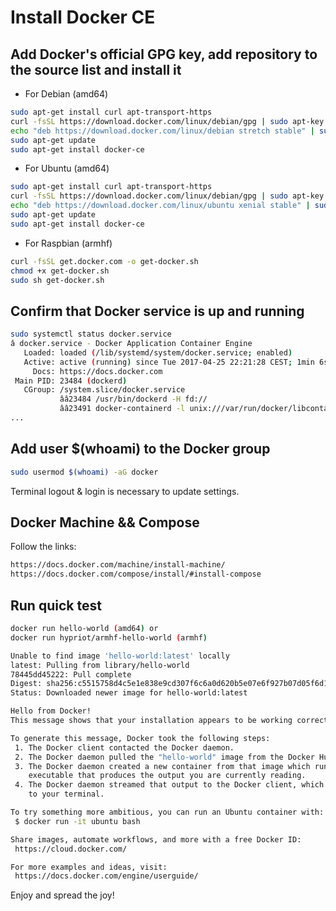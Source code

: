 # Install Docker CE

## Add Docker's official GPG key, add repository to the source list and install it

-	For Debian (amd64)

```Bash
sudo apt-get install curl apt-transport-https   
curl -fsSL https://download.docker.com/linux/debian/gpg | sudo apt-key add -
echo "deb https://download.docker.com/linux/debian stretch stable" | sudo tee -a /etc/apt/sources.list
sudo apt-get update
sudo apt-get install docker-ce
```

-	For Ubuntu (amd64)

```Bash
sudo apt-get install curl apt-transport-https
curl -fsSL https://download.docker.com/linux/debian/gpg | sudo apt-key add -
echo "deb https://download.docker.com/linux/ubuntu xenial stable" | sudo tee -a /etc/apt/sources.list
sudo apt-get update
sudo apt-get install docker-ce
```

-	For Raspbian (armhf)

```Bash
curl -fsSL get.docker.com -o get-docker.sh
chmod +x get-docker.sh
sudo sh get-docker.sh
```

## Confirm that Docker service is up and running

```Bash
sudo systemctl status docker.service
â docker.service - Docker Application Container Engine
   Loaded: loaded (/lib/systemd/system/docker.service; enabled)
   Active: active (running) since Tue 2017-04-25 22:21:28 CEST; 1min 6s ago
     Docs: https://docs.docker.com
 Main PID: 23484 (dockerd)
   CGroup: /system.slice/docker.service
           ââ23484 /usr/bin/dockerd -H fd://
           ââ23491 docker-containerd -l unix:///var/run/docker/libcontainerd/docker-containerd.sock --metrics-interval=0 --start-timeout 2m --state-dir /var/run/dock...
...
```

## Add user $(whoami) to the Docker group

```Bash
sudo usermod $(whoami) -aG docker
```

Terminal logout & login is necessary to update settings.

## Docker Machine && Compose

Follow the links:

```Bash
https://docs.docker.com/machine/install-machine/
https://docs.docker.com/compose/install/#install-compose
```

## Run quick test

```Bash
docker run hello-world (amd64) or
docker run hypriot/armhf-hello-world (armhf)

Unable to find image 'hello-world:latest' locally
latest: Pulling from library/hello-world
78445dd45222: Pull complete
Digest: sha256:c5515758d4c5e1e838e9cd307f6c6a0d620b5e07e6f927b07d05f6d12a1ac8d7
Status: Downloaded newer image for hello-world:latest

Hello from Docker!
This message shows that your installation appears to be working correctly.

To generate this message, Docker took the following steps:
 1. The Docker client contacted the Docker daemon.
 2. The Docker daemon pulled the "hello-world" image from the Docker Hub.
 3. The Docker daemon created a new container from that image which runs the
    executable that produces the output you are currently reading.
 4. The Docker daemon streamed that output to the Docker client, which sent it
    to your terminal.

To try something more ambitious, you can run an Ubuntu container with:
 $ docker run -it ubuntu bash

Share images, automate workflows, and more with a free Docker ID:
 https://cloud.docker.com/

For more examples and ideas, visit:
 https://docs.docker.com/engine/userguide/
```

Enjoy and spread the joy!
